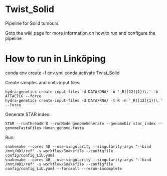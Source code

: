 # Twist_Solid
Pipeline for Solid tumours

Goto the wiki page for more information on how to run and configure the pipeline

# How to run in Linköping

conda env create -f env.yml
conda activate Twist_Solid

Create samples and units input files:
```
hydra-genetics create-input-files -d DATA/DNA/ -n '_R([12]{1})\.' -b ATTACTCG --force
hydra-genetics create-input-files -d DATA/RNA/ -t R -n '_R([12]{1})\.' --force
```

Generate STAR index:
```
STAR --runThreadN 8 --runMode genomeGenerate --genomeDir star_index --genomeFastaFiles Human_genome.fasta
```

Run:
```
snakemake --cores 48 --use-singularity --singularity-args "--bind /mnt/WD1/ref" -s workflow/Snakefile --configfile config/config_LiU.yaml
snakemake --cores 48 --use-singularity --singularity-args "--bind /mnt/WD1/ref" -s workflow/Snakefile --configfile config/config_LiU.yaml --forceall --rerun-incomplete
```
